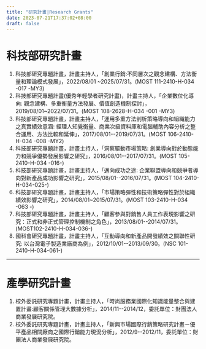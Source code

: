 ```yaml
---
title: "研究計畫|Research Grants"
date: 2023-07-21T17:37:02+08:00
draft: false
---
```


# 科技部研究計畫

1. 科技部研究專題計畫，計畫主持人，「創業行銷:不同層次之觀念建構、方法衡量和理論模式發展」，2022/08/01 ~2025/07/31。(MOST 111-2410-H-034 -017 -MY3)
2. 科技部研究專題計畫(優秀年輕學者研究計畫)，計畫主持人，「企業數位化導向: 觀念建構、多重衡量方法發展、價值創造機制探討」，2019/08/01~2022/07/31。(MOST 108-2628-H-034 -001 -MY3)
3. 科技部研究專題計畫，計畫主持人，「運用多重方法剖析策略導向和組織能力之真實績效意涵: 經理人知覺衡量、商業次級資料庫和電腦輔助內容分析之整合運用、方法比較和延伸」，2017/08/01--2019/07/31。(MOST 106-2410-H-034 -008 -MY2)
4. 科技部研究專題計畫，計畫主持人，「洞察驅動市場策略: 創業導向對於動態能力和競爭優勢發展影響之研究」，2016/08/01--2017/07/31。(MOST 105-2410-H-034 -016-)
5. 科技部研究專題計畫，計畫主持人，「邁向成功之途: 企業聯盟導向和競爭者導向對新產品成功影響之研究」，2015/08/01--2016/07/31。(MOST 104-2410-H-034-025-)
6. 科技部研究專題計畫，計畫主持人，「市場策略彈性和技術策略彈性對於組織績效影響之研究」，2014/08/01~2015/07/31。(MOST 103-2410-H-034 -063 -)
7. 科技部研究專題計畫，計畫主持人，「顧客參與對銷售人員工作表現影響之研究：正式和非正式管理控制機制之角色」，2013/08/01--2014/07/31。(MOST102-2410-H-034-036-)
8. 國科會研究專題計畫，計畫主持人，「互動導向和新產品開發績效之關聯性研究: 以台灣電子製造業廠商為例」，2012/10/01--2013/09/30。(NSC 101-2410-H-034-061-)

---

# 產學研究計畫
1. 校外委託研究專題計畫，計畫主持人，「時尚服務業國際化知識能量整合與建置計畫:顧客關係管理大數據分析」，2014/11--2014/12，委託單位：財團法人商業發展研究院。
2. 校外委託研究專題計畫，計畫主持人，「新興市場國際行銷策略研究計畫－優平產品相關廠商之國際行銷能力現況分析」，2012/9--2012/11，委託單位：財團法人商業發展研究院。